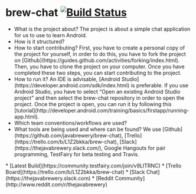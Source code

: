 # brew-chat  [![Build Status](https://travis-ci.org/javabrewery/brew-chat.svg?branch=master)](https://travis-ci.org/javabrewery/brew-chat)
<ul>
<li>
What is the project about? The project is about a simple chat application for us to use to learn Android.</br>
</li>
<li>
How is it structured?<br/>
</li>
<li>
How to start contributing? First, you have to create a personal copy of the project for yourself, in order to do this, you have to fork the project on [Github](https://guides.github.com/activities/forking/index.html). Then, you have to clone the project on your computer. Once you have completed these two steps, you can start contributing to the project.<br/>
</li>
<li>How to run it? An IDE is advisable, [Android Studio](https://developer.android.com/sdk/index.html) is preferable. If you use Android Studio, you have to select "Open an existing Android Studio project" and then select the brew-chat repository in order to open the project. Once the project is open, you can run it by following this [tutorial](http://developer.android.com/training/basics/firstapp/running-app.html). <br/>
</li>
<li>
Which team conventions/workflows are used?<br/>
</li>
<li>What tools are being used and where can be found? We use [Github](https://github.com/javabrewery/brew-chat), [Trello](https://trello.com/b/L1Z2bkka/brew-chat), [Slack](https://thejavabrewery.slack.com/), Google Hangouts for pair programming, TestFairy for beta testing and Travis.<br/>
</li>
</ul>
* [Latest Build](https://community.testfairy.com/join/v9LITRNC)
* [Trello Board](https://trello.com/b/L1Z2bkka/brew-chat)
* [Slack Chat](https://thejavabrewery.slack.com)
* [Reddit Community](http://www.reddit.com/r/thejavabrewery)

